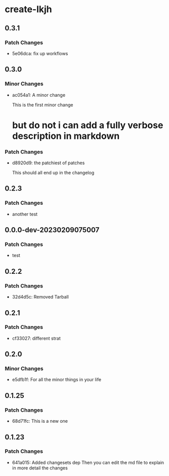 # create-lkjh

## 0.3.1

### Patch Changes

- 5e06dca: fix up workflows

## 0.3.0

### Minor Changes

- ac054a1: A minor change

  This is the first minor change

  # but do not i can add a fully verbose description in markdown

### Patch Changes

- d8920d9: the patchiest of patches

  This should all end up in the changelog

## 0.2.3

### Patch Changes

- another test

## 0.0.0-dev-20230209075007

### Patch Changes

- test

## 0.2.2

### Patch Changes

- 32d4d5c: Removed Tarball

## 0.2.1

### Patch Changes

- cf33027: different strat

## 0.2.0

### Minor Changes

- e5dfb1f: For all the minor things in your life

## 0.1.25

### Patch Changes

- 68d71fc: This is a new one

## 0.1.23

### Patch Changes

- 641a015: Added changesets dep
  Then you can edit the md file to explain in more detail the changes
